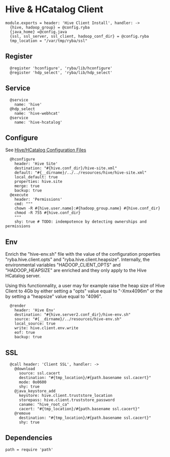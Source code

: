 
# Hive & HCatalog Client

    module.exports = header: 'Hive Client Install', handler: ->
      {hive, hadoop_group} = @config.ryba
      {java_home} =@config.java
      {ssl, ssl_server, ssl_client, hadoop_conf_dir} = @config.ryba
      tmp_location = "/var/tmp/ryba/ssl"

## Register

      @register 'hconfigure', 'ryba/lib/hconfigure'
      @register 'hdp_select', 'ryba/lib/hdp_select'

## Service
      
      @service
        name: 'hive'
      @hdp_select
        name: 'hive-webhcat'
      @service
        name: 'hive-hcatalog'

## Configure

See [Hive/HCatalog Configuration Files](http://docs.hortonworks.com/HDPDocuments/HDP1/HDP-1.3.2/bk_installing_manually_book/content/rpm-chap6-3.html)

      @hconfigure
        header: 'Hive Site'
        destination: "#{hive.conf_dir}/hive-site.xml"
        default: "#{__dirname}/../../resources/hive/hive-site.xml"
        local_default: true
        properties: hive.site
        merge: true
        backup: true
      @execute
        header: 'Permissions'
        cmd: """
        chown -R #{hive.user.name}:#{hadoop_group.name} #{hive.conf_dir}
        chmod -R 755 #{hive.conf_dir}
        """
        shy: true # TODO: indempotence by detecting ownerships and permissions 

## Env

Enrich the "hive-env.sh" file with the value of the configuration properties
"ryba.hive.client.opts" and "ryba.hive.client.heapsize". Internally, the
environmental variables "HADOOP_CLIENT_OPTS" and "HADOOP_HEAPSIZE" are enriched
and they only apply to the Hive HCatalog server.

Using this functionnality, a user may for example raise the heap size of Hive
Client to 4Gb by either setting a "opts" value equal to "-Xmx4096m" or the 
by setting a "heapsize" value equal to "4096".

      @render
        header: 'Hive Env'
        destination: "#{hive.server2.conf_dir}/hive-env.sh"
        source: "#{__dirname}/../resources/hive-env.sh"
        local_source: true
        write: hive.client.env.write
        eof: true
        backup: true
          
## SSL

      @call header: 'Client SSL', handler: ->
        @download
          source: ssl.cacert
          destination: "#{tmp_location}/#{path.basename ssl.cacert}"
          mode: 0o0600
          shy: true
        @java_keystore_add
          keystore: hive.client.truststore_location
          storepass: hive.client.truststore_password
          caname: "hive_root_ca"
          cacert: "#{tmp_location}/#{path.basename ssl.cacert}"
        @remove
          destination: "#{tmp_location}/#{path.basename ssl.cacert}"
          shy: true
      
## Dependencies

    path = require 'path'
  
